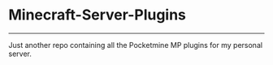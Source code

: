 # Minecraft-Server-Plugins

---

Just another repo containing all the Pocketmine MP plugins for my personal server.
